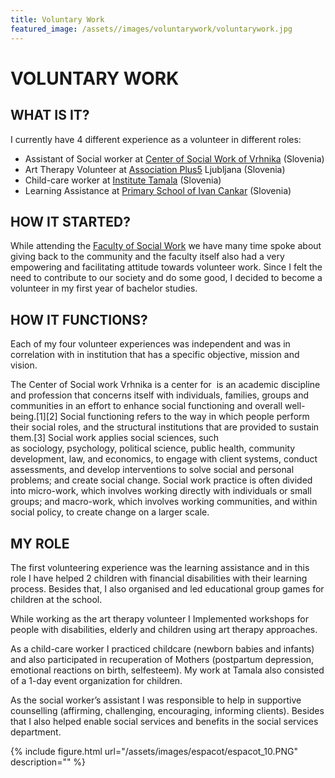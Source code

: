 ```yaml
---
title: Voluntary Work
featured_image: /assets//images/voluntarywork/voluntarywork.jpg
---
```

# VOLUNTARY WORK

## WHAT IS IT?

I currently have 4 different experience as a volunteer in different roles:

- Assistant of Social worker at [Center of Social Work of Vrhnika](http://www.csd-vrhnika.com/) (Slovenia)
- Art Therapy Volunteer at [Association Plus5](https://pomoczumetnostjo.blogspot.pt/) Ljubljana (Slovenia)
- Child-care worker at [Institute Tamala](http://www.prostovoljstvo.org/index.php?t=itemOrganization&uid=3847) (Slovenia)
- Learning Assistance at [Primary School of Ivan Cankar](http://www.osivanacankarja.si/) (Slovenia)

## HOW IT STARTED?

While attending the [Faculty of Social Work](https://www.fsd.uni-lj.si/) we have many time spoke about giving back to the community and the faculty itself also had a very empowering and facilitating attitude towards volunteer work. Since I felt the need to contribute to our society and do some good, I decided to become a volunteer in my first year of bachelor studies.

## HOW IT FUNCTIONS?

Each of my four volunteer experiences was independent and was in correlation with in institution that has a specific objective, mission and vision.

The Center of Social work Vrhnika is a center for  is an academic discipline and profession that concerns itself with individuals, families, groups and communities in an effort to enhance social functioning and overall well-being.[1][2] Social functioning refers to the way in which people perform their social roles, and the structural institutions that are provided to sustain them.[3] Social work applies social sciences, such as sociology, psychology, political science, public health, community development, law, and economics, to engage with client systems, conduct assessments, and develop interventions to solve social and personal problems; and create social change. Social work practice is often divided into micro-work, which involves working directly with individuals or small groups; and macro-work, which involves working communities, and within social policy, to create change on a larger scale.

## MY ROLE

The first volunteering experience was the learning assistance and in this role I have helped 2 children with financial disabilities with their learning process. Besides that, I also organised and led educational group games for children at the school.

While working as the art therapy volunteer I Implemented workshops for people with disabilities, elderly and children using art therapy approaches.

As a child-care worker I practiced childcare (newborn babies and infants)  and also participated in recuperation of Mothers (postpartum depression, emotional reactions on birth, selfesteem). My work at Tamala also consisted of a 1-day event organization for children.

As the social worker’s assistant I was responsible to help in supportive counselling (affirming, challenging, encouraging, informing clients). Besides that I also helped enable social services and benefits in the social services department.

{% include figure.html url="/assets/images/espacot/espacot_10.PNG" description="" %}